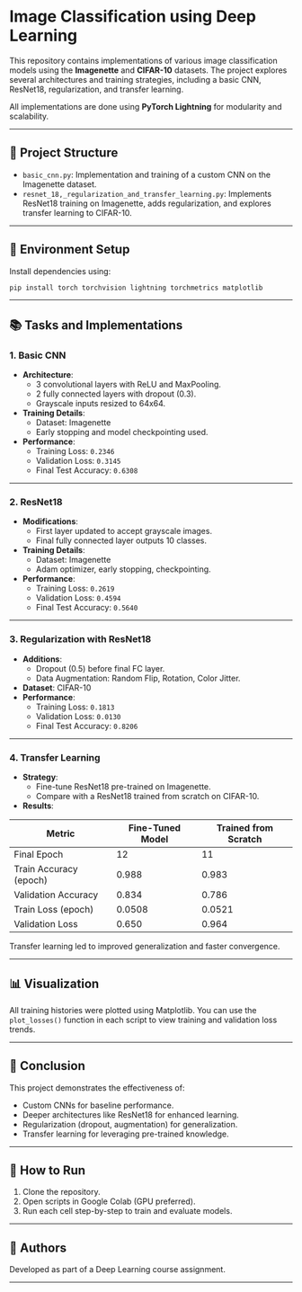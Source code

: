
# Image Classification using Deep Learning

This repository contains implementations of various image classification models using the **Imagenette** and **CIFAR-10** datasets. The project explores several architectures and training strategies, including a basic CNN, ResNet18, regularization, and transfer learning.

All implementations are done using **PyTorch Lightning** for modularity and scalability.

---

## 📁 Project Structure

- `basic_cnn.py`: Implementation and training of a custom CNN on the Imagenette dataset.
- `resnet_18,_regularization_and_transfer_learning.py`: Implements ResNet18 training on Imagenette, adds regularization, and explores transfer learning to CIFAR-10.

---

## 🔧 Environment Setup

Install dependencies using:

```bash
pip install torch torchvision lightning torchmetrics matplotlib
```

---

## 📚 Tasks and Implementations

### 1. Basic CNN

- **Architecture**:
  - 3 convolutional layers with ReLU and MaxPooling.
  - 2 fully connected layers with dropout (0.3).
  - Grayscale inputs resized to 64x64.
- **Training Details**:
  - Dataset: Imagenette
  - Early stopping and model checkpointing used.
- **Performance**:
  - Training Loss: `0.2346`
  - Validation Loss: `0.3145`
  - Final Test Accuracy: `0.6308`

---

### 2. ResNet18

- **Modifications**:
  - First layer updated to accept grayscale images.
  - Final fully connected layer outputs 10 classes.
- **Training Details**:
  - Dataset: Imagenette
  - Adam optimizer, early stopping, checkpointing.
- **Performance**:
  - Training Loss: `0.2619`
  - Validation Loss: `0.4594`
  - Final Test Accuracy: `0.5640`

---

### 3. Regularization with ResNet18

- **Additions**:
  - Dropout (0.5) before final FC layer.
  - Data Augmentation: Random Flip, Rotation, Color Jitter.
- **Dataset**: CIFAR-10
- **Performance**:
  - Training Loss: `0.1813`
  - Validation Loss: `0.0130`
  - Final Test Accuracy: `0.8206`

---

### 4. Transfer Learning

- **Strategy**:
  - Fine-tune ResNet18 pre-trained on Imagenette.
  - Compare with a ResNet18 trained from scratch on CIFAR-10.
- **Results**:

| Metric                  | Fine-Tuned Model | Trained from Scratch |
|------------------------|------------------|-----------------------|
| Final Epoch            | 12               | 11                    |
| Train Accuracy (epoch) | 0.988            | 0.983                 |
| Validation Accuracy    | 0.834            | 0.786                 |
| Train Loss (epoch)     | 0.0508           | 0.0521                |
| Validation Loss        | 0.650            | 0.964                 |

Transfer learning led to improved generalization and faster convergence.

---

## 📊 Visualization

All training histories were plotted using Matplotlib. You can use the `plot_losses()` function in each script to view training and validation loss trends.

---

## 📌 Conclusion

This project demonstrates the effectiveness of:
- Custom CNNs for baseline performance.
- Deeper architectures like ResNet18 for enhanced learning.
- Regularization (dropout, augmentation) for generalization.
- Transfer learning for leveraging pre-trained knowledge.

---

## 🚀 How to Run

1. Clone the repository.
2. Open scripts in Google Colab (GPU preferred).
3. Run each cell step-by-step to train and evaluate models.

---

## 📝 Authors

Developed as part of a Deep Learning course assignment.

---
